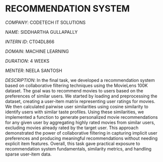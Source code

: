 # RECOMMENDATION SYSTEM

*COMPANY*: CODETECH IT SOLUTIONS

*NAME*: SIDDHARTHA GULLAPALLY

*INTERN ID*: CT04DL866

*DOMAIN*: MACHINE LEARNING

*DURATION*: 4 WEEKS

*MENTER*: NEELA SANTOSH

*DESCRIPTION*: In the final task, we developed a recommendation system based on collaborative filtering techniques using the MovieLens 100K dataset. The goal was to recommend movies to users based on the preferences of similar users.
We started by loading and preprocessing the dataset, creating a user-item matrix representing user ratings for movies. We then calculated pairwise user similarities using cosine similarity to identify users with similar taste profiles.
Using these similarities, we implemented a function to generate personalized movie recommendations for any given user by aggregating highly rated movies from similar users, excluding movies already rated by the target user.
This approach demonstrated the power of collaborative filtering in capturing implicit user preferences and producing meaningful recommendations without needing explicit item features.
Overall, this task gave practical exposure to recommendation system fundamentals, similarity metrics, and handling sparse user-item data.
